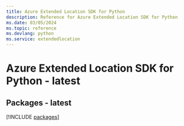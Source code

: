 ```yaml
---
title: Azure Extended Location SDK for Python
description: Reference for Azure Extended Location SDK for Python
ms.date: 03/05/2024
ms.topic: reference
ms.devlang: python
ms.service: extendedlocation
---
```

# Azure Extended Location SDK for Python - latest
## Packages - latest
[!INCLUDE [packages](extended-location-index.md)]